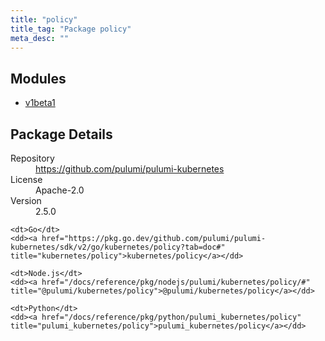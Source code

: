 ```yaml
---
title: "policy"
title_tag: "Package policy"
meta_desc: ""
---
```


<!-- WARNING: this file was generated by Pulumi Docs Generator. -->
<!-- Do not edit by hand unless you're certain you know what you are doing! -->



<h2 id="modules">Modules</h2>
<ul class="api">
    <li><a href="v1beta1/" title="v1beta1"><span class="symbol module"></span>v1beta1</a></li>
</ul>

<h2 id="package-details">Package Details</h2>
<dl class="package-details">
	<dt>Repository</dt>
	<dd><a href="https://github.com/pulumi/pulumi-kubernetes">https://github.com/pulumi/pulumi-kubernetes</a></dd>
	<dt>License</dt>
	<dd>Apache-2.0</dd>
	<dt>Version</dt>
	<dd>2.5.0</dd>
</dl>



<dl class="tabular">

    <dt>Go</dt>
    <dd><a href="https://pkg.go.dev/github.com/pulumi/pulumi-kubernetes/sdk/v2/go/kubernetes/policy?tab=doc#" title="kubernetes/policy">kubernetes/policy</a></dd>

    <dt>Node.js</dt>
    <dd><a href="/docs/reference/pkg/nodejs/pulumi/kubernetes/policy/#" title="@pulumi/kubernetes/policy">@pulumi/kubernetes/policy</a></dd>

    <dt>Python</dt>
    <dd><a href="/docs/reference/pkg/python/pulumi_kubernetes/policy" title="pulumi_kubernetes/policy">pulumi_kubernetes/policy</a></dd>

</dl>

